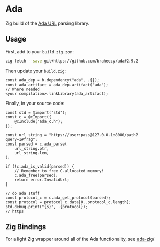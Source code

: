 # Ada
Zig build of the [Ada URL](https://github.com/ada-url/ada) parsing library.

## Usage
First, add to your `build.zig.zon`:

```bash
zig fetch --save git+https://github.com/braheezy/ada#2.9.2
```

Then update your `build.zig`:

```zig
const ada_dep = b.dependency("ada", .{});
const ada_artifact = ada_dep.artifact("ada");
// Where needed
<your compilation>.linkLibrary(ada_artifact);
```

Finally, in your source code:

```zig
const std = @import("std");
const c = @cImport({
    @cInclude("ada_c.h");
});

const url_string = "https://user:pass@127.0.0.1:8080/path?query=1#frag";
const parsed = c.ada_parse(
    url_string.ptr,
    url_string.len,
);

if (!c.ada_is_valid(parsed)) {
    // Remember to free C-allocated memory!
    c.ada_free(parsed);
    return error.InvalidUrl;
}

// do ada stuff
const protocol_c = c.ada_get_protocol(parsed);
const protocol = protocol_c.data[0..protocol_c.length];
std.debug.print("{s}", .{protocol});
// https
```

## Zig Bindings
For a light Zig wrapper around all of the Ada functionality, see [ada-zig](https://github.conm/braheezy/ada-zig)/
